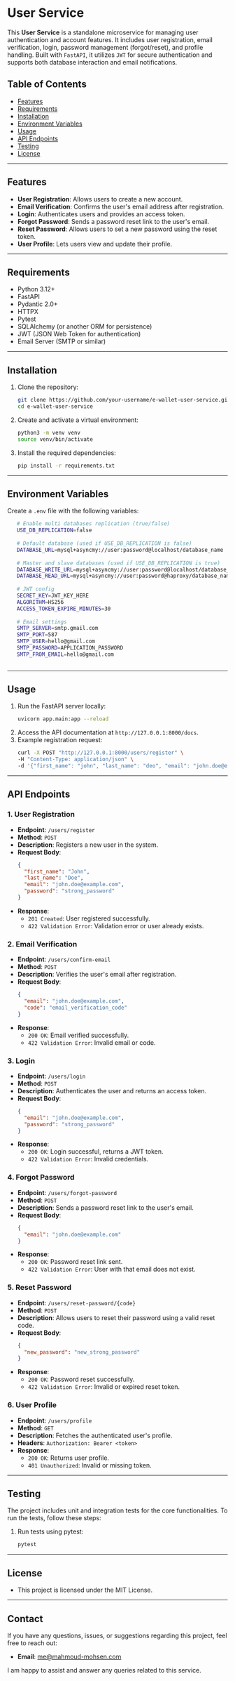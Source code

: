 # User Service

This **User Service** is a standalone microservice for managing user authentication and account features. It includes
user registration, email verification, login, password management (forgot/reset), and profile handling. Built
with `FastAPI`, it utilizes `JWT` for secure authentication and supports both database interaction and email
notifications.

## Table of Contents

- [Features](#features)
- [Requirements](#requirements)
- [Installation](#installation)
- [Environment Variables](#environment-variables)
- [Usage](#usage)
- [API Endpoints](#api-endpoints)
- [Testing](#testing)
- [License](#license)

---

## Features

- **User Registration**: Allows users to create a new account.
- **Email Verification**: Confirms the user's email address after registration.
- **Login**: Authenticates users and provides an access token.
- **Forgot Password**: Sends a password reset link to the user's email.
- **Reset Password**: Allows users to set a new password using the reset token.
- **User Profile**: Lets users view and update their profile.

---

## Requirements

- Python 3.12+
- FastAPI
- Pydantic 2.0+
- HTTPX
- Pytest
- SQLAlchemy (or another ORM for persistence)
- JWT (JSON Web Token for authentication)
- Email Server (SMTP or similar)

---

## Installation

1. Clone the repository:
   ```bash
   git clone https://github.com/your-username/e-wallet-user-service.git
   cd e-wallet-user-service

2. Create and activate a virtual environment:
   ```bash
   python3 -m venv venv
   source venv/bin/activate

3. Install the required dependencies:
   ```bash
   pip install -r requirements.txt

---

## Environment Variables

Create a `.env` file with the following variables:

   ```bash
      # Enable multi databases replication (true/false)
      USE_DB_REPLICATION=false
      
      # Default database (used if USE_DB_REPLICATION is false)
      DATABASE_URL=mysql+asyncmy://user:password@localhost/database_name
      
      # Master and slave databases (used if USE_DB_REPLICATION is true)
      DATABASE_WRITE_URL=mysql+asyncmy://user:password@localhost/database_name
      DATABASE_READ_URL=mysql+asyncmy://user:password@haproxy/database_name
      
      # JWT config
      SECRET_KEY=JWT_KEY_HERE
      ALGORITHM=HS256
      ACCESS_TOKEN_EXPIRE_MINUTES=30
      
      # Email settings
      SMTP_SERVER=smtp.gmail.com
      SMTP_PORT=587
      SMTP_USER=hello@gmail.com
      SMTP_PASSWORD=APPLICATION_PASSWORD
      SMTP_FROM_EMAIL=hello@gmail.com
      
  ```

      
---

## Usage

1. Run the FastAPI server locally:
   ```bash
   uvicorn app.main:app --reload

2. Access the API documentation at `http://127.0.0.1:8000/docs`.
3. Example registration request:
   ```bash
   curl -X POST "http://127.0.0.1:8000/users/register" \
   -H "Content-Type: application/json" \
   -d '{"first_name": "john", "last_name": "deo", "email": "john.doe@example.com", "password": "StrongPassword123!"}'

---

## API Endpoints

### 1. User Registration

- **Endpoint**: `/users/register`
- **Method**: `POST`
- **Description**: Registers a new user in the system.
- **Request Body**:
    ```json
    {
      "first_name": "John",
      "last_name": "Doe",
      "email": "john.doe@example.com",
      "password": "strong_password"
    }
    ```
- **Response**:
    - `201 Created`: User registered successfully.
    - `422 Validation Error`: Validation error or user already exists.

### 2. Email Verification

- **Endpoint**: `/users/confirm-email`
- **Method**: `POST`
- **Description**: Verifies the user's email after registration.
- **Request Body**:
    ```json
    {
      "email": "john.doe@example.com",
      "code": "email_verification_code"
    }
    ```
- **Response**:
    - `200 OK`: Email verified successfully.
    - `422 Validation Error`: Invalid email or code.

### 3. Login

- **Endpoint**: `/users/login`
- **Method**: `POST`
- **Description**: Authenticates the user and returns an access token.
- **Request Body**:
    ```json
    {
      "email": "john.doe@example.com",
      "password": "strong_password"
    }
    ```
- **Response**:
    - `200 OK`: Login successful, returns a JWT token.
    - `422 Validation Error`: Invalid credentials.

### 4. Forgot Password

- **Endpoint**: `/users/forgot-password`
- **Method**: `POST`
- **Description**: Sends a password reset link to the user's email.
- **Request Body**:
    ```json
    {
      "email": "john.doe@example.com"
    }
    ```
- **Response**:
    - `200 OK`: Password reset link sent.
    - `422 Validation Error`: User with that email does not exist.

### 5. Reset Password

- **Endpoint**: `/users/reset-password/{code}`
- **Method**: `POST`
- **Description**: Allows users to reset their password using a valid reset code.
- **Request Body**:
    ```json
    {
      "new_password": "new_strong_password"
    }
    ```
- **Response**:
    - `200 OK`: Password reset successfully.
    - `422 Validation Error`: Invalid or expired reset token.

### 6. User Profile

- **Endpoint**: `/users/profile`
- **Method**: `GET`
- **Description**: Fetches the authenticated user's profile.
- **Headers**: `Authorization: Bearer <token>`
- **Response**:
    - `200 OK`: Returns user profile.
    - `401 Unauthorized`: Invalid or missing token.

---

## Testing

The project includes unit and integration tests for the core functionalities. To run the tests, follow these steps:

1. Run tests using pytest:
    ````bash
    pytest

---

## License

- This project is licensed under the MIT License.

---

## Contact

If you have any questions, issues, or suggestions regarding this project, feel free to reach out:

- **Email**: [me@mahmoud-mohsen.com](mailto:me@mahmoud-mohsen.com)

I am happy to assist and answer any queries related to this service.

